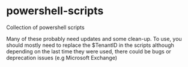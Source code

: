 # powershell-scripts
Collection of powershell scripts

Many of these probably need updates and some clean-up. To use, you should mostly need to replace the $TenantID in the scripts although depending on the last time they were used, there could be bugs or deprecation issues (e.g Microsoft Exchange)